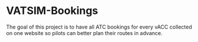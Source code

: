 # VATSIM-Bookings
The goal of this project is to have all ATC bookings for every vACC collected on one website so pilots can better plan their routes in advance.
